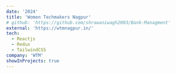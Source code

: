```yaml
---
date: '2024'
title: 'Women Techmakers Nagpur'
# github: 'https://github.com/shrawaniwagh2003/Bank-Managment'
external: 'https://wtmnagpur.in/'
tech:
  - Reactjs
  - Redux
  - TailwindCSS
company: 'WTM'
showInProjects: true
---
```

